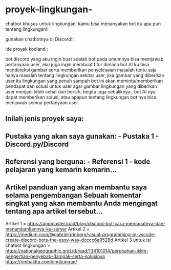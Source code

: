 # proyek-lingkungan-
chatbot khusus untuk lingkungan, kamu bisa menanyakan bot itu apa pun tentang lingkungan!!

gunakan chatbotnya di Discord!!

ide proyek kodland :

bot discord yang aku ingin buat adalah bot pada umumnya bisa memjawab pertanyaan user, aku juga ingin membuat fitur dimana bot AI ku bisa mendeteksi gambar serta memberikan penyelesaian masalah tentu saja hanya masalah tentang lingkungan sekitar user, jika gambar yang diberikan user itu lingkungan yang penuh sampah bot ini akan meminta/memberikan pendapat dan solusi untuk user agar gambar lingkungan yang diberikan user menjadi lebih sehat dan bersih, begitu juga sebaliknya , bot AI nya dapat memberikan solusi, atau apapun tentang lingkungan bot nya bisa menjawab semua pertanyaan user. 




## Inilah jenis proyek saya:
> 

## Pustaka yang akan saya gunakan: - Pustaka 1 - Discord.py/Discord 

## Referensi yang berguna: - Referensi 1 - kode pelajaran yang kemarin kemarin...

## Artikel panduan yang akan membantu saya selama pengembangan Sebuah komentar singkat yang akan membantu Anda mengingat tentang apa artikel tersebut... 
  Artikel 1 = https://appmaster.io/id/blog/discord-bot-cara-membuatnya-dan-menambahkannya-ke-server
  Artikel 2 = https://medium.com/@gabrielgrinberg/visual-programming-in-vscode-create-discord-bots-the-easy-way-dcccc6a9528d
  Artikel 3 untuk isi chatbot lingkungan = https://nationalgeographic.grid.id/read/134101014/perubahan-iklim-pengertian-penyebab-dampak-serta-solusinya
  https://rimbakita.com/lingkungan/
